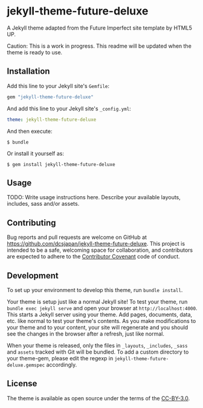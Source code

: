 # jekyll-theme-future-deluxe

A Jekyll theme adapted from the Future Imperfect site template by HTML5 UP.

Caution: This is a work in progress. This readme will be updated when the theme is ready to use.


## Installation

Add this line to your Jekyll site's `Gemfile`:

```ruby
gem "jekyll-theme-future-deluxe"
```

And add this line to your Jekyll site's `_config.yml`:

```yaml
theme: jekyll-theme-future-deluxe
```

And then execute:

    $ bundle

Or install it yourself as:

    $ gem install jekyll-theme-future-deluxe

## Usage

TODO: Write usage instructions here. Describe your available layouts, includes, sass and/or assets.

## Contributing

Bug reports and pull requests are welcome on GitHub at https://github.com/dcsjapan/jekyll-theme-future-deluxe. This project is intended to be a safe, welcoming space for collaboration, and contributors are expected to adhere to the [Contributor Covenant](http://contributor-covenant.org) code of conduct.

## Development

To set up your environment to develop this theme, run `bundle install`.

Your theme is setup just like a normal Jekyll site! To test your theme, run `bundle exec jekyll serve` and open your browser at `http://localhost:4000`. This starts a Jekyll server using your theme. Add pages, documents, data, etc. like normal to test your theme's contents. As you make modifications to your theme and to your content, your site will regenerate and you should see the changes in the browser after a refresh, just like normal.

When your theme is released, only the files in `_layouts`, `_includes`, `_sass` and `assets` tracked with Git will be bundled.
To add a custom directory to your theme-gem, please edit the regexp in `jekyll-theme-future-deluxe.gemspec` accordingly.

## License

The theme is available as open source under the terms of the [CC-BY-3.0](http://creativecommons.org/licenses/by/3.0/).
